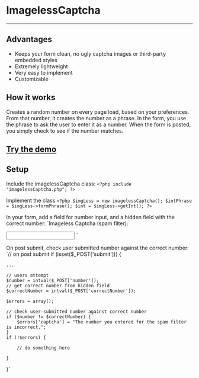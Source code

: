 # ImagelessCaptcha
***
## Advantages

* Keeps your form clean, no ugly captcha images or third-party embedded styles
* Extremely lightweight
* Very easy to implement
* Customizable

## How it works

Creates a random number on every page load, based on your preferences. From that number, it creates the number as a phrase. In the form, you use the phrase to ask the user to enter it as a number. When the form is posted, you simply check to see if the number matches.

## [Try the demo](http://inorganik.net/imagelessCaptcha)

## Setup

Include the imagelessCaptcha class:
`<?php include "imagelessCaptcha.php"; ?>`

Implement the class
`<?php
$imgLess = new imagelessCaptcha();
$intPhrase = $imgLess->formPhrase();
$int = $imgLess->getInt();
?>`

In your form, add a field for number input, and a hidden field with the correct number:
`<label>Imageless Captcha (spam filter):<br>
<?php echo $intPhrase; ?></label>
<input type="number" name="number" step=".1">
<input type="hidden" name="correctNumber" step=".1" value="<?php echo $int; ?>">`

On post submit, check user submitted number against the correct number:
`// on post submit
if (isset($_POST['submit'])) {
	
	...

	// users attempt
	$number = intval($_POST['number']);
	// get correct number from hidden field
	$correctNumber = intval($_POST['correctNumber']);
	
	$errors = array();
	
	// check user-submitted number against correct number
	if ($number != $correctNumber) {
		$errors['captcha'] = "The number you entered for the spam filter is incorrect.";
	}
	if (!$errors) {
		
		// do something here
		
	} 
}`
